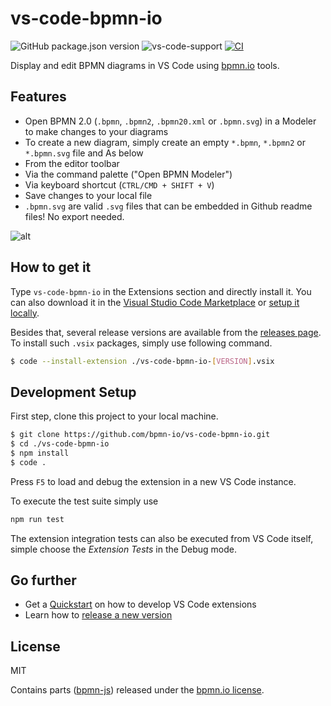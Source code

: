 # vs-code-bpmn-io

![GitHub package.json version](https://img.shields.io/github/package-json/v/bpmn-io/vs-code-bpmn-io) ![vs-code-support](https://img.shields.io/badge/Visual%20Studio%20Code-1.38.0+-blue.svg) [![CI](https://github.com/bpmn-io/vs-code-bpmn-io/workflows/CI/badge.svg)](https://github.com/bpmn-io/vs-code-bpmn-io/actions?query=workflow%3ACI)

Display and edit BPMN diagrams in VS Code using [bpmn.io](https://bpmn.io/) tools.

## Features

* Open BPMN 2.0 (`.bpmn`, `.bpmn2`, `.bpmn20.xml` or `.bpmn.svg`) in a Modeler to make changes to your diagrams
*   To create a new diagram, simply create an empty `*.bpmn`, `*.bpmn2` or `*.bpmn.svg` file and As below
  * From the editor toolbar
  * Via the command palette ("Open BPMN Modeler")
  * Via keyboard shortcut (`CTRL/CMD + SHIFT + V`)
* Save changes to your local file
*   `.bpmn.svg` are valid `.svg` files that can be embedded in Github readme files! No export needed.

![alt](./resources/screencast_preview.gif?raw=true)

## How to get it

Type `vs-code-bpmn-io` in the Extensions section and directly install it. You can also download it in the [Visual Studio Code Marketplace](https://marketplace.visualstudio.com/items?itemName=bpmn-io.vs-code-bpmn-io) or [setup it locally](#development-setup). 

Besides that, several release versions are available from the [releases page](https://github.com/bpmn-io/vs-code-bpmn-io/releases). To install such `.vsix` packages, simply use following command.

```sh
$ code --install-extension ./vs-code-bpmn-io-[VERSION].vsix
```


## Development Setup

First step, clone this project to your local machine.

```sh
$ git clone https://github.com/bpmn-io/vs-code-bpmn-io.git
$ cd ./vs-code-bpmn-io
$ npm install
$ code .
```

Press `F5` to load and debug the extension in a new VS Code instance.

To execute the test suite simply use

```bash
npm run test
```

The extension integration tests can also be executed from VS Code itself, simple choose the *Extension Tests* in the Debug mode.

## Go further

* Get a [Quickstart](./docs/DEVELOPMENT_QUICKSTART.md) on how to develop VS Code extensions
* Learn how to [release a new version](./docs/RELEASING.md)

## License

MIT

Contains parts ([bpmn-js](https://github.com/bpmn-io/bpmn-js)) released under the [bpmn.io license](http://bpmn.io/license).
